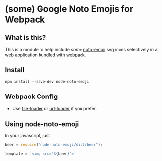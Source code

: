 # (some) Google Noto Emojis for Webpack

## What is this?

This is a module to help include *some* 
[noto-emoji](https://github.com/googlei18n/noto-emoji) svg icons
selectively in a web application bundled with 
[webpack](https://webpack.js.org/).


## Install

```
npm install --save-dev node-noto-emoji
```

## Webpack Config

- Use [file-loader](https://github.com/webpack-contrib/file-loader) or
  [url-loader](https://github.com/webpack-contrib/url-loader) if you 
  prefer.
  
  
## Using node-noto-emoji

In your javascript, just

```javascript
beer = require("node-noto-emoji/dist/beer");

template = `<img src="${beer}">`
```
